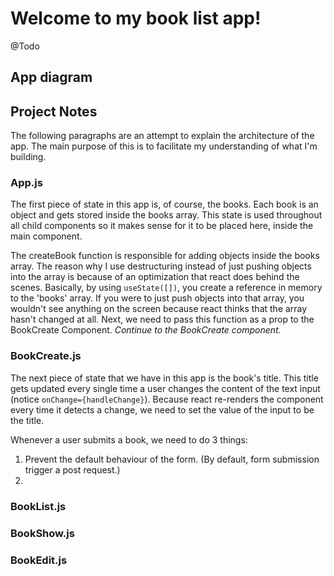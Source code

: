 
# Welcome to my book list app!

@Todo

## App diagram

## Project Notes

The following paragraphs are an attempt to explain the architecture of the app. The main purpose of this is to facilitate my understanding of what I'm building.

### App.js 

The first piece of state in this app is, of course, the books. Each book is an object and gets stored inside the books array. This state is used throughout all child components so it makes sense for it to be placed here, inside the main component.

The createBook function is responsible for adding objects inside the books array. The reason why I use destructuring instead of just pushing objects into the array is because of an optimization that react does behind the scenes. Basically, by using `useState([])`, you create a reference in memory to the 'books' array. If you were to just push objects into that array, you wouldn't see anything on the screen because react thinks that the array hasn't changed at all. Next, we need to pass this function as a prop to the BookCreate Component. *Continue to the BookCreate component.*


### BookCreate.js 

The next piece of state that we have in this app is the book's title. This title gets updated every single time a user changes the content of the text input (notice `onChange={handleChange}`). Because react re-renders the component every time it detects a change, we need to set the value of the input to be the title. 

Whenever a user submits a book, we need to do 3 things:
1. Prevent the default behaviour of the form. (By default, form submission trigger a post request.)
2. 

### BookList.js

### BookShow.js

### BookEdit.js
